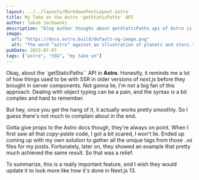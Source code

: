 ```yaml
---
layout: ../../layouts/MarkdownPostLayout.astro
title: My Take on the Astro 'getStaticPaths' API
author: Jakub Jachowski
description: "blog author thoughs about getStaticPaths api of Astro js framework"
image:
  url: "https://docs.astro.build/default-og-image.png"
  alt: "The word “astro” against an illustration of planets and stars."
pubDate: 2023-07-07
tags: ["astro", "SSG", "my take on"]
---
```


Okay, about the `getStaticPaths`` API in **Astro**. Honestly, it reminds me a lot of how things used to be with SSR in older versions of _next.js_ before they brought in server components. Not gonna lie, I'm not a big fan of this approach. Dealing with object typing can be a pain, and the syntax is a bit complex and hard to remember.

But hey, once you get the hang of it, it actually works pretty smoothly. So I guess there's not much to complain about in the end.

Gotta give props to the Astro docs though, they're always on point. When I first saw all that _copy-paste_ code, I got a bit scared, I won't lie. Ended up coming up with my own solution to gather all the unique tags from those `.md` files for my posts. Fortunately, later on, they showed an example that pretty much achieved the same result. So that was a relief.

To summarize, this is a really important feature, and I wish they would update it to look more like how it's done in Next.js 13.
